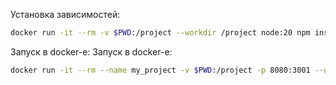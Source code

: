 Установка зависимостей:
```sh
docker run -it --rm -v $PWD:/project --workdir /project node:20 npm install
```

Запуск в docker-e:
Запуск в docker-e:
```sh
docker run -it --rm --name my_project -v $PWD:/project -p 8080:3001 --workdir /project node:20 node index.js
```